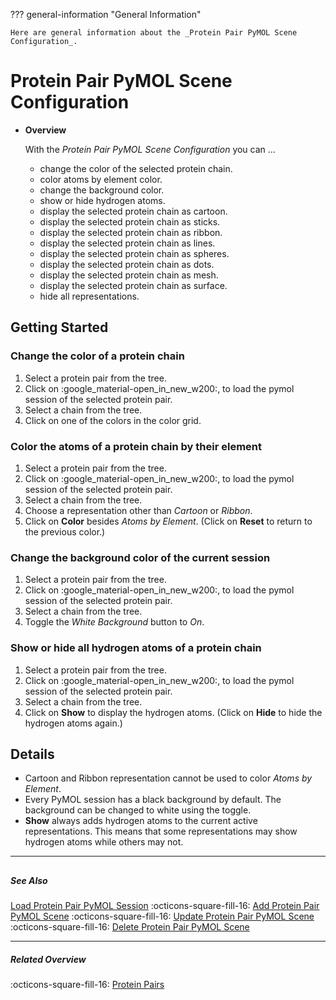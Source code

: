 ??? general-information "General Information"
    
    Here are general information about the _Protein Pair PyMOL Scene Configuration_.

# Protein Pair PyMOL Scene Configuration
<div class="grid cards" markdown>

-   __Overview__

     With the _Protein Pair PyMOL Scene Configuration_ you can ...
        
     - change the color of the selected protein chain.
     - color atoms by element color.
     - change the background color.
     - show or hide hydrogen atoms.
     - display the selected protein chain as cartoon.
     - display the selected protein chain as sticks.
     - display the selected protein chain as ribbon.
     - display the selected protein chain as lines.
     - display the selected protein chain as spheres.
     - display the selected protein chain as dots.
     - display the selected protein chain as mesh.
     - display the selected protein chain as surface.
     - hide all representations.

</div>

## Getting Started
### Change the color of a protein chain
1. Select a protein pair from the tree.
2. Click on :google_material-open_in_new_w200:, to load the pymol session of the selected protein pair.
3. Select a chain from the tree.
4. Click on one of the colors in the color grid.

### Color the atoms of a protein chain by their element
1. Select a protein pair from the tree.
2. Click on :google_material-open_in_new_w200:, to load the pymol session of the selected protein pair.
3. Select a chain from the tree.
4. Choose a representation other than _Cartoon_ or _Ribbon_.
5. Click on **Color** besides _Atoms by Element_. (Click on **Reset** to return to the previous color.)

### Change the background color of the current session
1. Select a protein pair from the tree.
2. Click on :google_material-open_in_new_w200:, to load the pymol session of the selected protein pair.
3. Select a chain from the tree.
4. Toggle the _White Background_ button to _On_.

### Show or hide all hydrogen atoms of a protein chain
1. Select a protein pair from the tree.
2. Click on :google_material-open_in_new_w200:, to load the pymol session of the selected protein pair.
3. Select a chain from the tree.
4. Click on **Show** to display the hydrogen atoms. (Click on **Hide** to hide the hydrogen atoms again.)


## Details
- Cartoon and Ribbon representation cannot be used to color _Atoms by Element_.
- Every PyMOL session has a black background by default. The background can be changed to white using the toggle.
- **Show** always adds hydrogen atoms to the current active representations. This means that some representations may show hydrogen atoms while others may not.

---
##

##### See Also
[Load Protein Pair PyMOL Session](protein_pair_load_session.md) :octicons-square-fill-16: [Add Protein Pair PyMOL Scene](protein_pair_add_scene.md) :octicons-square-fill-16: [Update Protein Pair PyMOL Scene](protein_pair_update_scene.md) :octicons-square-fill-16: [Delete Protein Pair PyMOL Scene](protein_pair_delete_scene.md)

---

##### Related Overview
:octicons-square-fill-16: [Protein Pairs](index.md)